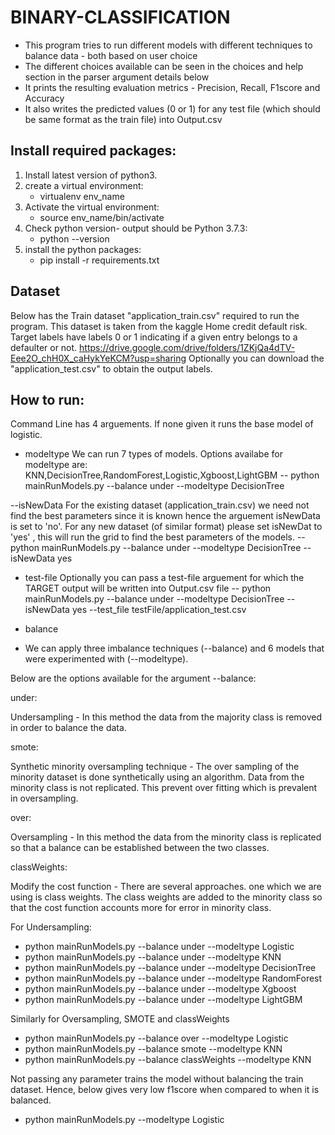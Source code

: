 # BINARY-CLASSIFICATION
- This program tries to run different models with different techniques to balance data - both based on user choice
- The different choices available can be seen in the choices and help section in the parser argument details below
- It prints the resulting evaluation metrics - Precision, Recall, F1score and Accuracy
- It also writes the predicted values (0 or 1) for any test file (which should be same format as the train file) into Output.csv

## Install required packages:
1. Install latest version of python3.
2. create a virtual environment:
   - virtualenv env_name
3. Activate the virtual environment:
   - source env_name/bin/activate
4. Check python version- output should be Python 3.7.3:
   - python --version
4. install the python packages:
   - pip install -r requirements.txt

## Dataset
Below has the Train dataset "application_train.csv" required to run the program.
This dataset is taken from the kaggle Home credit default risk. Target labels have labels 0 or 1 indicating if a given entry belongs to a defaulter or not.
https://drive.google.com/drive/folders/1ZKjQa4dTV-Eee2O_chH0X_caHykYeKCM?usp=sharing
Optionally you can download the "application_test.csv" to obtain the output labels.

## How to run:

Command Line has 4 arguements. If none given it runs the base model of logistic.

- modeltype
We can run 7 types of models. Options availabe for modeltype are: 
KNN,DecisionTree,RandomForest,Logistic,Xgboost,LightGBM
-- python mainRunModels.py --balance under --modeltype DecisionTree

--isNewData
For the existing dataset (application_train.csv) we need not find the best parameters since it is known hence the arguement isNewData is set to 'no'. For any new dataset (of similar format) please set isNewDat to 'yes' , this will run the grid to find the best parameters of the models.
-- python mainRunModels.py --balance under --modeltype DecisionTree --isNewData yes

- test-file
Optionally you can pass a test-file arguement for which the TARGET output will be written into Output.csv file
-- python mainRunModels.py --balance under --modeltype DecisionTree --isNewData yes --test_file testFile/application_test.csv

- balance
- We can apply three imbalance techniques (--balance) and 6 models that were experimented with (--modeltype). 

Below are the options available for the argument --balance:

under:

Undersampling - In this method the data from the majority class is removed in order to balance the data.

smote:

Synthetic minority oversampling technique - The over sampling of the minority dataset is done synthetically using an algorithm. Data from the minority class is not replicated. This prevent over fitting which is prevalent in oversampling.

over:

Oversampling - In this method the data from the minority class is replicated so that a balance can be established between the two classes.

classWeights:

Modify the cost function - There are several approaches. one which we are using is class weights. The class weights are added to the minority class so that the cost function accounts more for error in minority class.

For Undersampling:
- python mainRunModels.py --balance under --modeltype Logistic
- python mainRunModels.py --balance under --modeltype KNN
- python mainRunModels.py --balance under --modeltype DecisionTree
- python mainRunModels.py --balance under --modeltype RandomForest
- python mainRunModels.py --balance under --modeltype Xgboost
- python mainRunModels.py --balance under --modeltype LightGBM

Similarly for Oversampling, SMOTE and classWeights
- python mainRunModels.py --balance over --modeltype Logistic
- python mainRunModels.py --balance smote --modeltype KNN
- python mainRunModels.py --balance classWeights --modeltype KNN

Not passing any parameter trains the model without balancing the train dataset. Hence, below gives very low f1score when compared to when it is balanced.
- python mainRunModels.py --modeltype Logistic
